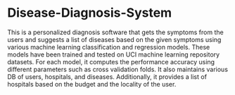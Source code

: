 # Disease-Diagnosis-System
This is a personalized diagnosis software that gets the symptoms from the users and suggests a list of diseases based on the given symptoms using various machine learning classification and regression models. These models have been trained and tested on UCI machine learning repository datasets. For each model, it computes the performance accuracy using different parameters such as cross validation folds. It also maintains various DB of users, hospitals, and diseases. Additionally, it provides a list of hospitals based on the budget and the locality of the user. 
